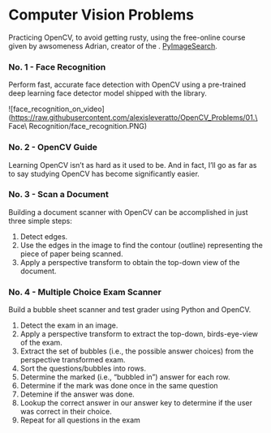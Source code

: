 # Computer Vision Problems

Practicing OpenCV, to avoid getting rusty, using the free-online course given by awsomeness Adrian, creator of the . [PyImageSearch](https://www.pyimagesearch.com).

### No. 1 -  Face Recognition
Perform fast, accurate face detection with OpenCV using a pre-trained deep learning face detector model shipped with the library.

![face_recognition_on_video](https://raw.githubusercontent.com/alexisleveratto/OpenCV_Problems/01.\ Face\ Recognition/face_recognition.PNG)

### No. 2 -  OpenCV Guide
Learning OpenCV isn’t as hard as it used to be. And in fact, I’ll go as far as to say studying OpenCV has become significantly easier.

### No. 3 -  Scan a Document
Building a document scanner with OpenCV can be accomplished in just three simple steps:
1. Detect edges.
2. Use the edges in the image to find the contour (outline) representing the piece of paper being scanned.
3. Apply a perspective transform to obtain the top-down view of the document.

### No. 4 -  Multiple Choice Exam Scanner
Build a bubble sheet scanner and test grader using Python and OpenCV.
1. Detect the exam in an image.
2. Apply a perspective transform to extract the top-down, birds-eye-view of the exam.
3. Extract the set of bubbles (i.e., the possible answer choices) from the perspective transformed exam.
4. Sort the questions/bubbles into rows.
5. Determine the marked (i.e., “bubbled in”) answer for each row.
6. Determine if the mark was done once in the same question
7. Detemine if the answer was done.
8. Lookup the correct answer in our answer key to determine if the user was correct in their choice.
9. Repeat for all questions in the exam